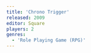 ```yaml
---
title: 'Chrono Trigger'
released: 2009
editor: Square
players: 2
genres:
  - 'Role Playing Game (RPG)'
---
```

